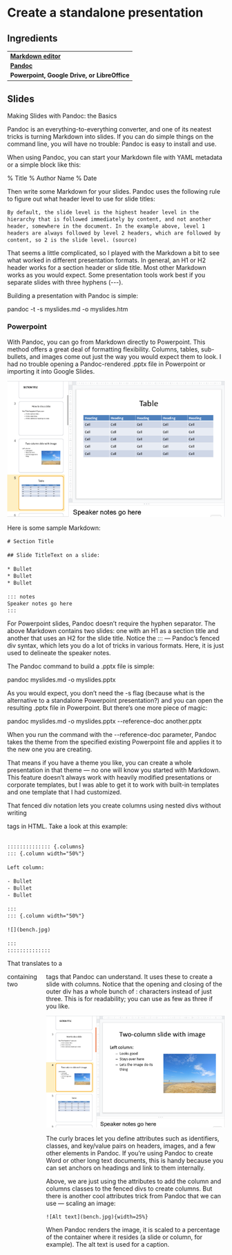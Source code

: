 # Create a standalone presentation



## Ingredients

<table>
  <tr>
    <td><b><a href="../../tools/tools-editors/">Markdown editor</a></b></td>
  </tr>
  <tr>
    <td><b><a href="../../tools/tools-publishing/#pandoc">Pandoc</a></b></td>
  </tr>
  <tr>
    <td><b>Powerpoint, Google Drive, or LibreOffice</b></td>
  </tr>
</table>


## Slides

Making Slides with Pandoc: the Basics

Pandoc is an everything-to-everything converter, and one of its neatest tricks is turning Markdown into slides. If you can do simple things on the command line, you will have no trouble: Pandoc is easy to install and use.

When using Pandoc, you can start your Markdown file with YAML metadata or a simple block like this:

% Title
% Author Name
% Date

Then write some Markdown for your slides. Pandoc uses the following rule to figure out what header level to use for slide titles:

    By default, the slide level is the highest header level in the hierarchy that is followed immediately by content, and not another header, somewhere in the document. In the example above, level 1 headers are always followed by level 2 headers, which are followed by content, so 2 is the slide level. (source)

That seems a little complicated, so I played with the Markdown a bit to see what worked in different presentation formats. In general, an H1 or H2 header works for a section header or slide title. Most other Markdown works as you would expect. Some presentation tools work best if you separate slides with three hyphens (---).

Building a presentation with Pandoc is simple:

pandoc -t <format> -s myslides.md -o myslides.htm

### Powerpoint

With Pandoc, you can go from Markdown directly to Powerpoint. This method offers a great deal of formatting flexibility. Columns, tables, sub-bullets, and images come out just the way you would expect them to look. I had no trouble opening a Pandoc-rendered .pptx file in Powerpoint or importing it into Google Slides.

![](../img/slides-pandoc-powerpoint.png)

Here is some sample Markdown:

```
# Section Title

## Slide TitleText on a slide:

* Bullet
* Bullet
* Bullet

::: notes
Speaker notes go here
:::
```

For Powerpoint slides, Pandoc doesn’t require the hyphen separator. The above Markdown contains two slides: one with an H1 as a section title and another that uses an H2 for the slide title. Notice the ::: — Pandoc’s fenced div syntax, which lets you do a lot of tricks in various formats. Here, it is just used to delineate the speaker notes.

The Pandoc command to build a .pptx file is simple:

pandoc myslides.md -o myslides.pptx

As you would expect, you don’t need the -s flag (because what is the alternative to a standalone Powerpoint presentation?) and you can open the resulting .pptx file in Powerpoint. But there’s one more piece of magic:

pandoc myslides.md -o myslides.pptx --reference-doc another.pptx

When you run the command with the --reference-doc parameter, Pandoc takes the theme from the specified existing Powerpoint file and applies it to the new one you are creating.

That means if you have a theme you like, you can create a whole presentation in that theme — no one will know you started with Markdown. This feature doesn’t always work with heavily modified presentations or corporate templates, but I was able to get it to work with built-in templates and one template that I had customized.

That fenced div notation lets you create columns using nested divs without writing <div> tags in HTML. Take a look at this example:

```

:::::::::::::: {.columns}
::: {.column width="50%"}

Left column:

- Bullet
- Bullet
- Bullet

:::
::: {.column width="50%"}

![](bench.jpg)

:::
::::::::::::::

```

That translates to a <div class="columns"> containing two <div class="column"> tags that Pandoc can understand. It uses these to create a slide with columns. Notice that the opening and closing of the outer div has a whole bunch of : characters instead of just three. This is for readability; you can use as few as three if you like.


![](../img/slides-pandoc-powerpoint-columns.png)

The curly braces let you define attributes such as identifiers, classes, and key/value pairs on headers, images, and a few other elements in Pandoc. If you’re using Pandoc to create Word or other long text documents, this is handy because you can set anchors on headings and link to them internally.

Above, we are just using the attributes to add the column and columns classes to the fenced divs to create columns. But there is another cool attributes trick from Pandoc that we can use — scaling an image:

```
![Alt text](bench.jpg){width=25%}
```


When Pandoc renders the image, it is scaled to a percentage of the container where it resides (a slide or column, for example). The alt text is used for a caption.